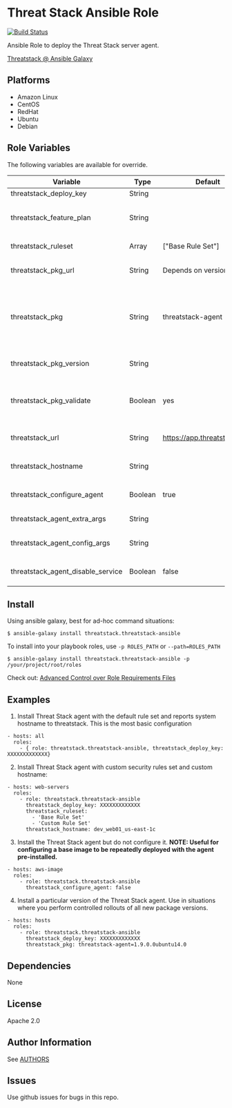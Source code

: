 Threat Stack Ansible Role
=========

[![Build Status](https://travis-ci.org/threatstack/threatstack-ansible.svg?branch=master)][travis]

[travis]: https://travis-ci.org/threatstack/threatstack-ansible

Ansible Role to deploy the Threat Stack server agent.

[Threatstack @ Ansible Galaxy](https://galaxy.ansible.com/threatstack/threatstack-ansible/)

Platforms
---------

* Amazon Linux
* CentOS
* RedHat
* Ubuntu
* Debian

Role Variables
--------------
The following variables are available for override.

| Variable                          | Type    | Default                     | Required  | Description                                                                                                                                       |
|-----------------------------------|---------|-----------------------------|-----------|---------------------------------------------------------------------------------------------------------------------------------------------------|
| threatstack_deploy_key            | String  |                             | Yes       | Your TS deploy key.                                                                                                                               |
| threatstack_feature_plan          | String  |                             | Yes if 1x | (Agent 1.x only) TS Feature Plan. "i" for investigate/"m" for montior.                                                                            |
| threatstack_ruleset               | Array   | ["Base Rule Set"]           |           | Array of rulesets to apply to hosts.                                                                                                              |
| threatstack_pkg_url               | String  | Depends on version          |           | Location of package repo. Only change if you mirror your own.                                                                                     |
| threatstack_pkg                   | String  | threatstack-agent           |           | Name of package. Specify package version using `"threatstack-agent=X.Y.Z"` (Debian/Ubuntu) or `"threatstack-agent-X.Y.Z"` (RedHat/CentOS/Amazon). |
| threatstack_pkg_version           | String  |                             |           | If defined, pins specific threatstack package version
| threatstack_pkg_validate      | Boolean | yes                         |           | Should packages be validated? We default to yes, but if you repackage anything you may need to change this.                                       |
| threatstack_url                   | String  | https://app.threatstack.com |           | The URL endpoint for Threat Stack. This should not change.                                                                                        |
| threatstack_hostname              | String  |                             |           | The display hostname in the Threat Stack UI. Defaults to hostname.                                                                                |
| threatstack_configure_agent       | Boolean | true                        |           | Set to false to not configure the host, just install the package.                                                                                 |
| threatstack_agent_extra_args      | String  |                             |           | Pass optional arguments during agent registration.                                                                                                |
| threatstack_agent_config_args     | String  |                             |           | Pass optional configuration arguments after agent registration.                                                                                   |
| threatstack_agent_disable_service | Boolean  | false                       |           | Make sure agent service is disabled and not running after installation                                                                         |

Install
----------------
Using ansible galaxy, best for ad-hoc command situations:

    $ ansible-galaxy install threatstack.threatstack-ansible

To install into your playbook roles, use `-p ROLES_PATH` or `--path=ROLES_PATH`

    $ ansible-galaxy install threatstack.threatstack-ansible -p /your/project/root/roles

Check out: [Advanced Control over Role Requirements Files](http://docs.ansible.com/galaxy.html#advanced-control-over-role-requirements-files)


Examples
----------------
1) Install Threat Stack agent with the default rule set and reports system hostname to threatstack. This is the most basic configuration
```
- hosts: all
  roles:
    - { role: threatstack.threatstack-ansible, threatstack_deploy_key: XXXXXXXXXXXXX}
```

2) Install Threat Stack agent with custom security rules set and custom hostname:
```
- hosts: web-servers
  roles:
    - role: threatstack.threatstack-ansible
      threatstack_deploy_key: XXXXXXXXXXXXX
      threatstack_ruleset: 
        - 'Base Rule Set'
        - 'Custom Rule Set'
      threatstack_hostname: dev_web01_us-east-1c
```

3) Install the Threat Stack agent but do not configure it.  __NOTE: Useful for configuring a base image to be repeatedly deployed with the agent pre-installed.__
```
- hosts: aws-image
  roles:
    - role: threatstack.threatstack-ansible
      threatstack_configure_agent: false
```

4) Install a particular version of the Threat Stack agent.  Use in situations where you perform controlled rollouts of all new package versions.
```
- hosts: hosts
  roles:
    - role: threatstack.threatstack-ansible
      threatstack_deploy_key: XXXXXXXXXXXXX
      threatstack_pkg: threatstack-agent=1.9.0.0ubuntu14.0
```

Dependencies
------------

None

License
-------

Apache 2.0

Author Information
------------------
See [AUTHORS](./AUTHORS.md)

Issues
------
Use github issues for bugs in this repo.

